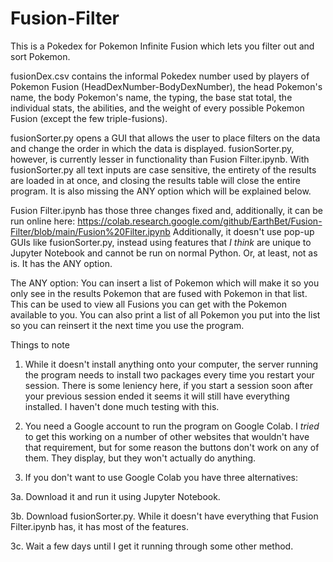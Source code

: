 # Fusion-Filter
This is a Pokedex for Pokemon Infinite Fusion which lets you filter out and sort Pokemon.

fusionDex.csv contains the informal Pokedex number used by players of Pokemon Fusion (HeadDexNumber-BodyDexNumber), the head Pokemon's name, the body Pokemon's name, the typing, the base stat total, the individual stats, the abilities, and the weight of every possible Pokemon Fusion (except the few triple-fusions).

fusionSorter.py opens a GUI that allows the user to place filters on the data and change the order in which the data is displayed.
fusionSorter.py, however, is currently lesser in functionality than Fusion Filter.ipynb. With fusionSorter.py all text inputs are case sensitive, the entirety of the results are loaded in at once, and closing the results table will close the entire program. It is also missing the ANY option which will be explained below.

Fusion Filter.ipynb has those three changes fixed and, additionally, it can be run online here: https://colab.research.google.com/github/EarthBet/Fusion-Filter/blob/main/Fusion%20Filter.ipynb
Additionally, it doesn't use pop-up GUIs like fusionSorter.py, instead using features that _I think_ are unique to Jupyter Notebook and cannot be run on normal Python. Or, at least, not as is.
It has the ANY option.

The ANY option: You can insert a list of Pokemon which will make it so you only see in the results Pokemon that are fused with Pokemon in that list. This can be used to view all Fusions you can get with the Pokemon available to you. You can also print a list of all Pokemon you put into the list so you can reinsert it the next time you use the program.

Things to note

1. While it doesn't install anything onto your computer, the server running the program needs to install two packages every time you restart your session. There is some leniency here, if you start a session soon after your previous session ended it seems it will still have everything installed. I haven't done much testing with this.

2. You need a Google account to run the program on Google Colab. I _tried_ to get this working on a number of other websites that wouldn't have that requirement, but for some reason the buttons don't work on any of them. They display, but they won't actually do anything.

3. If you don't want to use Google Colab you have three alternatives:

3a. Download it and run it using Jupyter Notebook.

3b. Download fusionSorter.py. While it doesn't have everything that Fusion Filter.ipynb has, it has most of the features. 

3c. Wait a few days until I get it running through some other method.
